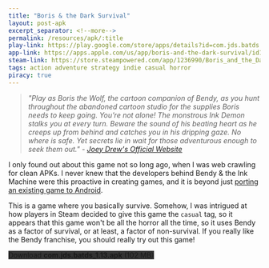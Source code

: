 ```yaml
---
title: "Boris & the Dark Survival"
layout: post-apk
excerpt_separator: <!--more-->
permalink: /resources/apk/:title
play-link: https://play.google.com/store/apps/details?id=com.jds.batds
app-link: https://apps.apple.com/us/app/boris-and-the-dark-survival/id1497319834
steam-link: https://store.steampowered.com/app/1236990/Boris_and_the_Dark_Survival/
tags: action adventure strategy indie casual horror
piracy: true
---
```


> _"Play as Boris the Wolf, the cartoon companion of Bendy, as you hunt throughout the abandoned cartoon studio for the supplies Boris needs to keep going. You’re not alone! The monstrous Ink Demon stalks you at every turn. Beware the sound of his beating heart as he creeps up from behind and catches you in his dripping gaze. No where is safe. Yet secrets lie in wait for those adventurous enough to seek them out." - <a href="https://joeydrewstudios.com/batds" target="_blank">Joey Drew's Official Website</a>_

I only found out about this game not so long ago, when I was web crawling for clean APKs. I never knew that the developers behind Bendy & the Ink Machine were this proactive in creating games, and it is beyond just [porting an existing game to Android](https://arifhamed.github.io/resources/apk/Bendy-and-the-Ink-Machine). 

This is a game where you basically survive. Somehow, I was intrigued at how players in Steam decided to give this game the `casual` tag, so it appears that this game won't be all the horror all the time, so it uses Bendy as a factor of survival, or at least, a factor of non-survival. If you really like the Bendy franchise, you should really try out this game!

<div class="text-center">
    <a class="btn btn-dark btn-block w-100" onclick='apk("com.jds.batds_1.13.apk")' target="_blank" style="text-decoration: none; background-color: #333;"> Download <b>com.jds.batds_1.13.apk</b> (102 MB)</a>
</div>
